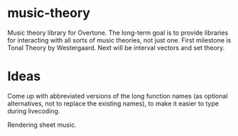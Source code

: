music-theory
====================

Music theory library for Overtone. The long-term goal is to provide libraries for interacting with all sorts of music
theories, not just one. First milestone is Tonal Theory by Westergaard. Next will be interval vectors and set theory.

Ideas
====================
Come up with abbreviated versions of the long function names (as optional alternatives, not to replace
the existing names), to make it easier to type during
livecoding.

Rendering sheet music.